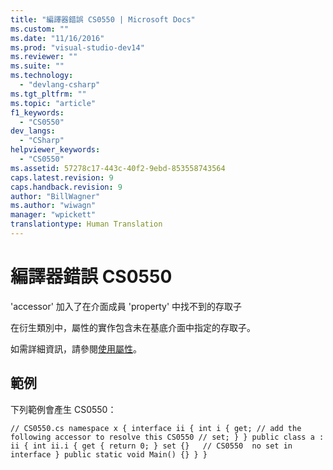```yaml
---
title: "編譯器錯誤 CS0550 | Microsoft Docs"
ms.custom: ""
ms.date: "11/16/2016"
ms.prod: "visual-studio-dev14"
ms.reviewer: ""
ms.suite: ""
ms.technology: 
  - "devlang-csharp"
ms.tgt_pltfrm: ""
ms.topic: "article"
f1_keywords: 
  - "CS0550"
dev_langs: 
  - "CSharp"
helpviewer_keywords: 
  - "CS0550"
ms.assetid: 57278c17-443c-40f2-9ebd-853558743564
caps.latest.revision: 9
caps.handback.revision: 9
author: "BillWagner"
ms.author: "wiwagn"
manager: "wpickett"
translationtype: Human Translation
---
```

# 編譯器錯誤 CS0550
'accessor' 加入了在介面成員 'property' 中找不到的存取子  
  
 在衍生類別中，屬性的實作包含未在基底介面中指定的存取子。  
  
 如需詳細資訊，請參閱[使用屬性](../../csharp/programming-guide/classes-and-structs/using-properties.md)。  
  
## 範例  
 下列範例會產生 CS0550：  
  
```  
// CS0550.cs namespace x { interface ii { int i { get; // add the following accessor to resolve this CS0550 // set; } } public class a : ii { int ii.i { get { return 0; } set {}   // CS0550  no set in interface } public static void Main() {} } }  
```